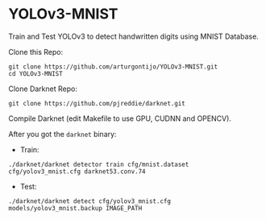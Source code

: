 # YOLOv3-MNIST

Train and Test YOLOv3 to detect handwritten digits using MNIST Database.

Clone this Repo:
```
git clone https://github.com/arturgontijo/YOLOv3-MNIST.git
cd YOLOv3-MNIST
```

Clone Darknet Repo:
```
git clone https://github.com/pjreddie/darknet.git
```

Compile Darknet (edit Makefile to use GPU, CUDNN and OPENCV).

After you got the `darknet` binary:

- Train:
```
./darknet/darknet detector train cfg/mnist.dataset cfg/yolov3_mnist.cfg darknet53.conv.74
```

- Test:
```
./darknet/darknet detect cfg/yolov3_mnist.cfg models/yolov3_mnist.backup IMAGE_PATH
```